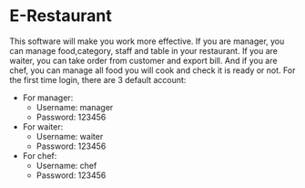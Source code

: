 # E-Restaurant
This software will make you work more effective. If you are manager, you can manage food,category, staff and table in your restaurant. If you are waiter, you can take order from customer and export bill. And if you are chef, you can manage all food you will cook and check it is ready or not.
For the first time login, there are 3 default account:
- For manager: 
	+ Username: manager
	+ Password: 123456
- For waiter: 
	+ Username: waiter
	+ Password: 123456
- For chef: 
	+ Username: chef
	+ Password: 123456